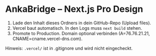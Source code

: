 # AnkaBridge – Next.js Pro Design
1) Lade den Inhalt dieses Ordners in dein GitHub-Repo (Upload files).
2) Vercel baut automatisch. In den Logs muss `next build` stehen.
3) Promote to Production. Domain optional verbinden (A=76.76.21.21, CNAME=cname.vercel-dns.com).

Hinweis: `.vercel/` ist in .gitignore und wird nicht eingecheckt.
